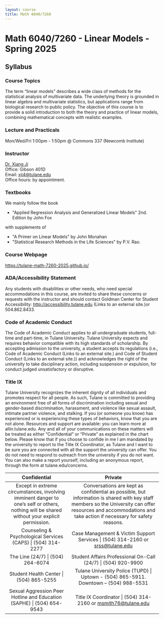 ```yaml
---
layout: course
title: Math 6040/7260
---
```


# Math 6040/7260 - Linear Models - Spring 2025

## Syllabus

### Course Topics

The term “linear models” describes a wide class of methods for the statistical analysis of multivariate data. The underlying theory is grounded in linear algebra and multivariate statistics, but applications range from biological research to public policy. The objective of this course is to provide a solid introduction to both the theory and practice of linear models, combining mathematical concepts with realistic examples.

### Lecture and Practicals

Mon/Wed/Fri 1:00pm - 1:50pm @ Commons 337 (Newcomb Institute)

### Instructor

[Dr. Xiang Ji](https://sse.tulane.edu/math/faculty/ji)\
Office: Gibson 401D\
Email: <xji4@tulane.edu>\
Office hours: by appointment.


### Textbooks

We mainly follow the book 

- "Applied Regression Analysis and Generalized Linear Models" 2nd. Edition by John Fox

with supplements of

- "A Primer on Linear Models" by John Monahan
- "Statistical Research Methods in the Life Sciences" by P.V. Rao.


### Course Webpage

<https://tulane-math-7260-2025.github.io/>

### ADA/Accessibility Statement

Any students with disabilities or other needs, who need special accommodations in this course, are invited to share these concerns or requests with the instructor and should contact Goldman Center for Student Accessibility: http://accessibility.tulane.edu  (Links to an external site.)or 504.862.8433.

### Code of Academic Conduct

The Code of Academic Conduct applies to all undergraduate students, full-time and part-time, in Tulane University. Tulane University expects and requires behavior compatible with its high standards of scholarship. By accepting admission to the university, a student accepts its regulations (i.e., Code of Academic Conduct (Links to an external site.) and Code of Student Conduct (Links to an external site.)) and acknowledges the right of the university to take disciplinary action, including suspension or expulsion, for conduct judged unsatisfactory or disruptive.

### Title IX

Tulane University recognizes the inherent dignity of all individuals and promotes respect for all people. As such, Tulane is committed to providing an environment free of all forms of discrimination including sexual and gender-based discrimination, harassment, and violence like sexual assault, intimate partner violence, and stalking. If you (or someone you know) has experienced or is experiencing these types of behaviors, know that you are not alone. Resources and support are available: you can learn more at allin.tulane.edu.  Any and all of your communications on these matters will be treated as either “Confidential” or “Private” as explained in the chart below. Please know that if you choose to confide in me I am mandated by the university to report to the Title IX Coordinator, as Tulane and I want to be sure you are connected with all the support the university can offer. You do not need to respond to outreach from the university if you do not want. You can also make a report yourself, including an anonymous report, through the form at tulane.edu/concerns.

|Confidential | Private |
|:-----------:|:-------:|
|Except in extreme circumstances, involving imminent danger to one’s self or others, nothing will be shared without your explicit permission.| Conversations are kept as confidential as possible, but information is shared with key staff members so the University can offer resources and accommodations and take action if necessary for safety reasons.|
|Counseling & Psychological Services (CAPS) \| (504) 314-2277 | Case Management & Victim Support Services \| (504) 314-2160 or srss@tulane.edu|
|The Line (24/7) \| (504) 264-6074| Student Affairs Professional On-Call (24/7) \| (504) 920-9900|
|Student Health Center \| (504) 865-5255| Tulane University Police (TUPD) \| Uptown - (504) 865-5911.  Downtown – (504) 988-5531|
|Sexual Aggression Peer Hotline and Education (SAPHE) \| (504) 654-9543| Title IX Coordinator \| (504) 314-2160 or msmith76@tulane.edu|

